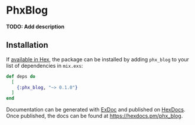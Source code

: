 # PhxBlog

**TODO: Add description**

## Installation

If [available in Hex](https://hex.pm/docs/publish), the package can be installed
by adding `phx_blog` to your list of dependencies in `mix.exs`:

```elixir
def deps do
  [
    {:phx_blog, "~> 0.1.0"}
  ]
end
```

Documentation can be generated with [ExDoc](https://github.com/elixir-lang/ex_doc)
and published on [HexDocs](https://hexdocs.pm). Once published, the docs can
be found at <https://hexdocs.pm/phx_blog>.

